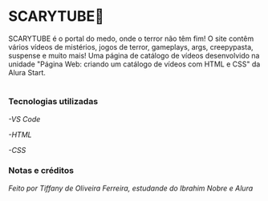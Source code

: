 <h1>SCARYTUBE🎃</h1>

SCARYTUBE é o portal do medo, onde o terror não têm fim! O site contêm vários vídeos de mistérios, jogos de terror, gameplays, args, creepypasta, suspense e muito mais! Uma página de catálogo de vídeos desenvolvido na unidade "Página Web: criando um catálogo de vídeos com HTML e CSS" da Alura Start.

#

<h3>Tecnologias utilizadas</h3>

_-VS Code_

_-HTML_

_-CSS_


<h3>Notas e créditos</h3>

_Feito por Tiffany de Oliveira Ferreira, estudande do Ibrahim Nobre e Alura_
